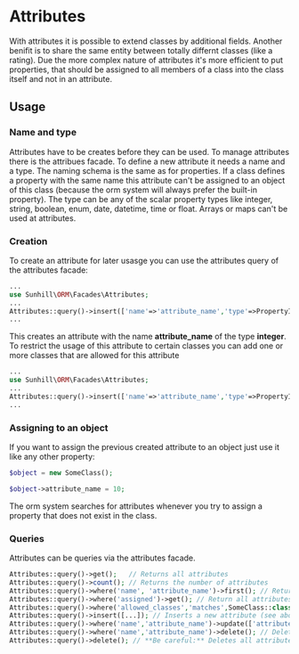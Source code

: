 # Attributes

With attributes it is possible to extend classes by additional fields. Another benifit is to share the same entity between totally differnt classes (like a rating). Due the more complex nature of attributes it's more efficient to put properties, that should be assigned to all members of a class into the class itself and not in an attribute.

## Usage
### Name and type
Attributes have to be creates before they can be used. To manage attributes there is the attribues facade. To define a new attribute it needs a name and a type. The naming schema is the same as for properties. If a class defines a property with the same name this attribute can't be assigned to an object of this class (because the orm system will always prefer the built-in property). The type can be any of the scalar property types like integer, string, boolean, enum, date, datetime, time or float. Arrays or maps can't be used at attributes. 

### Creation
To create an attribute for later usasge you can use the attributes query of the attributes facade:

```php
...
use Sunhill\ORM\Facades\Attributes;
...
Attributes::query()->insert(['name'=>'attribute_name','type'=>PropertyInteger::class]);
...
```
This creates an attribute with the name **attribute_name** of the type **integer**. To restrict the usage of this attribute to certain classes you can add one or more classes that are allowed for this attribute
```php
...
use Sunhill\ORM\Facades\Attributes;
...
Attributes::query()->insert(['name'=>'attribute_name','type'=>PropertyInteger::class,'allowed_classes'=>SomeClass::class]);
...
```

### Assigning to an object
If you want to assign the previous created attribute to an object just use it like any other property:
```php
$object = new SomeClass();

$object->attribute_name = 10;
```

The orm system searches for attributes whenever you try to assign a property that does not exist in the class. 

### Queries
Attributes can be queries via the attributes facade. 
```php
Attributes::query()->get();   // Returns all attributes
Attributes::query()->count(); // Returns the number of attributes
Attributes::query()->where('name', 'attribute_name')->first(); // Returns the attribute with the name **attribute_name** or null if no such attribute exists.
Attributes::query()->where('assigned')->get(); // Return all attributes that are assigned to at least one object
Attributes::query()->where('allowed_classes','matches',SomeClass::class)->get(); // Returns all attributes that are allowed for SomeClass or one of its children
Attributes::query()->insert([...]); // Inserts a new attribute (see above)
Attributes::query()->where('name','attribute_name')->update(['attribute_name'=>'new_name']); // Renames the attribute **attribute_name** to **new_name**
Attributes::query()->where('name','attribute_name')->delete(); // Deletes the attribute with the name **attribute_name**
Attributes::query()->delete(); // **Be careful:** Deletes all attributes

